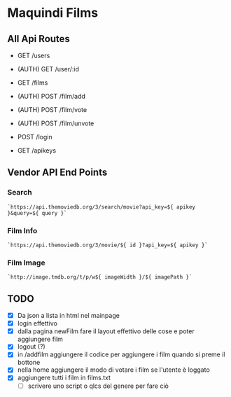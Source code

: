 # Maquindi Films

## All Api Routes

- GET /users

- (AUTH) GET /user/:id

- GET /films

- (AUTH) POST /film/add

- (AUTH) POST /film/vote

- (AUTH) POST /film/unvote

- POST /login

- GET /apikeys

## Vendor API End Points

### Search

	`https://api.themoviedb.org/3/search/movie?api_key=${ apikey }&query=${ query }`

### Film Info

	`https://api.themoviedb.org/3/movie/${ id }?api_key=${ apikey }`

### Film Image

	`http://image.tmdb.org/t/p/w${ imageWidth }/${ imagePath }`

	

## TODO

- [x] Da json a lista in html nel mainpage
- [x] login effettivo
- [x] dalla pagina newFilm fare il layout effettivo delle cose e poter aggiungere film
- [x] logout (?)
- [x] in /addfilm aggiungere il codice per aggiungere i film quando si preme il bottone
- [x] nella home aggiungere il modo di votare i film se l'utente è loggato
- [x] aggiungere tutti i film in films.txt
	- [ ] scrivere uno script o qlcs del genere per fare ciò
